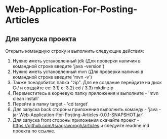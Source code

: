 # Web-Application-For-Posting-Articles
## Для запуска проекта ##
Открыть командную строку и выполнить следующие действия:
1) Нужно иметь установленный jdk (Для проверки наличия в командной строке введите 'java -version')
2) Нужно иметь установленный mvn (Для проверки наличия в командной строке введите 'mvn -v')
3) Также понадобится папка "zip". Для ее создание перейдите на диск С:/ и создайте ее:
 3.1) c:
 3.2) cd /
 3.3) mkdir zip
4) Переместитесь в корневую папку приложения и выполните - 'mvn clean install'
5) Перейти в папку target - 'cd target'
6) Для запуска back стороны приложения выполнить команду - 'java -jar Web-Application-For-Posting-Articles-0.0.1-SNAPSHOT.jar'
7) Для запуска front стороны приложения скачайте проект - https://github.com/tsragravorogh/articles и следуйте readme.md проекта по ссылке.
